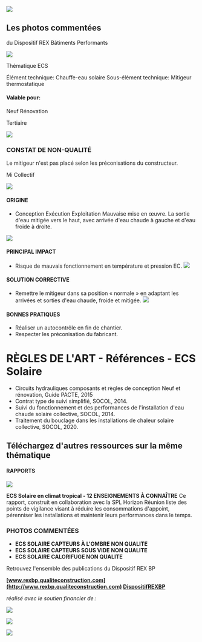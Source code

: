 ![](<images/Défaut de positionnement mitigeur/_page_0_Picture_0.jpeg>)

## Les photos commentées

du Dispositif REX Bâtiments Performants

![](<images/Défaut de positionnement mitigeur/_page_0_Picture_3.jpeg>)

Thématique ECS

Élément technique: Chauffe-eau solaire Sous-élément technique: Mitigeur thermostatique

#### Valable pour:

 Neuf Rénovation

Tertiaire

![](<images/Défaut de positionnement mitigeur/_page_0_Picture_9.jpeg>)

### CONSTAT DE NON-QUALITÉ

Le mitigeur n'est pas placé selon les préconisations du constructeur.

Mi Collectif

![](<images/Défaut de positionnement mitigeur/_page_0_Picture_12.jpeg>)

#### ORIGINE

- Conception Exécution Exploitation
Mauvaise mise en œuvre. La sortie d'eau mitigée vers le haut, avec arrivée d'eau chaude à gauche et d'eau froide à droite.

![](<images/Défaut de positionnement mitigeur/_page_0_Picture_17.jpeg>)

#### PRINCIPAL IMPACT

- Risque de mauvais fonctionnement en température et pression EC.
![](<images/Défaut de positionnement mitigeur/_page_0_Picture_20.jpeg>)

#### SOLUTION CORRECTIVE

- Remettre le mitigeur dans sa position « normale » en adaptant les arrivées et sorties d'eau chaude, froide et mitigée.
![](<images/Défaut de positionnement mitigeur/_page_0_Picture_23.jpeg>)

#### BONNES PRATIQUES

- Réaliser un autocontrôle en fin de chantier.
- Respecter les préconisation du fabricant.

# RÈGLES DE L'ART - Références - ECS Solaire

- Circuits hydrauliques composants et règles de conception Neuf et rénovation, Guide PACTE, 2015
- Contrat type de suivi simplifié, SOCOL, 2014.
- Suivi du fonctionnement et des performances de l'installation d'eau chaude solaire collective, SOCOL, 2014.
- Traitement du bouclage dans les installations de chaleur solaire collective, SOCOL, 2020.

## Téléchargez d'autres ressources sur la même thématique

#### RAPPORTS

![](<images/Défaut de positionnement mitigeur/_page_1_Picture_7.jpeg>)

**ECS Solaire en climat tropical - 12 ENSEIGNEMENTS À CONNAÎTRE** Ce rapport, construit en collaboration avec la SPL Horizon Réunion liste des points de vigilance visant à réduire les consommations d'appoint, pérenniser les installations et maintenir leurs performances dans le temps.

### PHOTOS COMMENTÉES

- **ECS SOLAIRE CAPTEURS À L'OMBRE NON QUALITE**
- **ECS SOLAIRE CAPTEURS SOUS VIDE NON QUALITE**
- **ECS SOLAIRE CALORIFUGE NON QUALITE**

Retrouvez l'ensemble des publications du Dispositif REX BP

**[www.rexbp.qualiteconstruction.com](http://www.rexbp.qualiteconstruction.com) [DispositifREXBP](https://www.facebook.com/DispositifREXBP/)**

*réalisé avec le soutien financier de :*

![](<images/Défaut de positionnement mitigeur/_page_1_Picture_17.jpeg>)

![](<images/Défaut de positionnement mitigeur/_page_1_Picture_18.jpeg>)

![](<images/Défaut de positionnement mitigeur/_page_1_Picture_19.jpeg>)